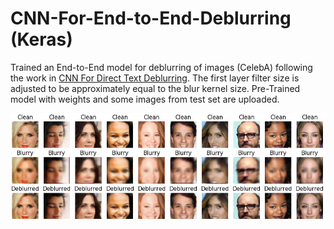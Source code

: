 # CNN-For-End-to-End-Deblurring (Keras)
Trained an End-to-End model for deblurring of images (CelebA) following the work in [CNN For Direct Text Deblurring](http://www.fit.vutbr.cz/research/pubs/index.php.en?file=%2Fpub%2F10922%2Fhradis15CNNdeblurring.pdf&id=10922).
The first layer filter size is adjusted to be approximately equal to the blur kernel size. Pre-Trained model with weights and some images from test set are uploaded.

![Screenshot](Results.png)
